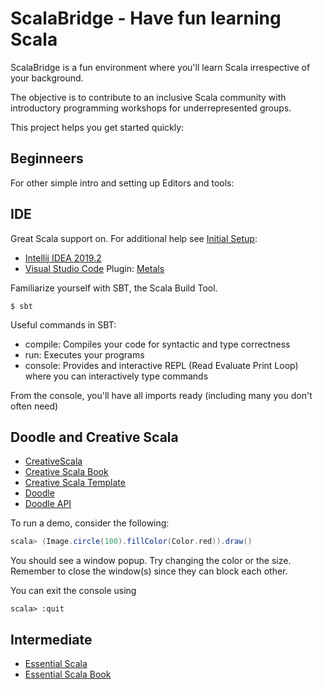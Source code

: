 ScalaBridge - Have fun learning Scala
======================================

ScalaBridge is a fun environment where you'll learn Scala irrespective of your background. 

The objective is to contribute to an inclusive Scala community with introductory programming workshops for underrepresented groups.

This project helps you get started quickly:

Beginneers
-------------

For other simple intro and setting up Editors and tools: 

IDE
---------------
Great Scala support on. For additional help see [Initial Setup](https://github.com/fractal/skeleton): 

  * [Intellij IDEA 2019.2](http://www.jetbrains.com/idea/download/) 
  * [Visual Studio Code](https://code.visualstudio.com/)
	 Plugin: [Metals](https://marketplace.visualstudio.com/items?itemName=scalameta.metals) 

Familiarize yourself with SBT, the Scala Build Tool. 

```
$ sbt
```

Useful commands in SBT:

  * compile: Compiles your code for syntactic and type correctness
  * run: Executes your programs
  * console: Provides and interactive REPL (Read Evaluate Print Loop) where you can interactively type commands

From the console, you'll have all imports ready (including many you don't often need)

Doodle and Creative Scala
--------------------------

  * [CreativeScala](https://www.creativescala.org/)
  * [Creative Scala Book](https://www.creativescala.org/creative-scala.html)
  * [Creative Scala Template](https://github.com/underscoreio/creative-scala-template)
  * [Doodle](https://github.com/creativescala/doodle)
  * [Doodle API](https://www.creativescala.org/doodle/api/doodle/core/index.html)


To run a demo, consider the following:

```scala
scala> (Image.circle(100).fillColor(Color.red)).draw()
```

You should see a window popup. Try changing the color or the size. Remember to close the window(s) since they can block each other.

You can exit the console using 

```
scala> :quit
```
Intermediate
-----------------

  * [Essential Scala](https://github.com/underscoreio/essential-scala)
  * [Essential Scala Book](https://books.underscore.io/essential-scala/essential-scala.html)
